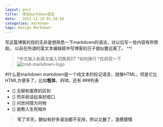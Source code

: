 ```yaml
---
layout: post
title:  体验markdown语法
date:   2015-11-19 01:28:58
categories: markdown
tags: Design Markdown
---
```


写这篇博客的目的无非是想熟悉一下markdown的语法，对以后写一些内容有所帮助。
以前在所谓的富文本编辑框中写博客的日子貌似要远离了。
^^!
> *中文输入和英文输入切换真DT
> *如何换行
> *在研究一下
>![cmd-markdown-logo](https://www.zybuluo.com/static/img/logo.png)

#什么是markdown
markdown是一个纯文本的标记语言，就像HTML，但是它比HTML方便多了，比如**粗体**，*斜体*。还有
###列表
- [] 无聊和蛋疼的区别
- [] 然并卵读起来好顺口
- [] 问世间情为何物
- [] 直教人生死相许
>**写了半天，貌似有好多语法都不支持，所以又删了，浪费感情**

